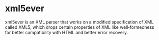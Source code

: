 # xml5ever

xml5ever is an XML parser that works on a modified specification of XML called XML5,
which drops certain properties of XML like well-formedness for better compatibility
with HTML and better error recovery.

